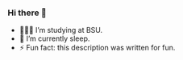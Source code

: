 ### Hi there 👋

- 🧑🏽‍🎓 I’m studying at BSU.
- 📖 I’m currently sleep.
- ⚡ Fun fact: this description was written for fun.
